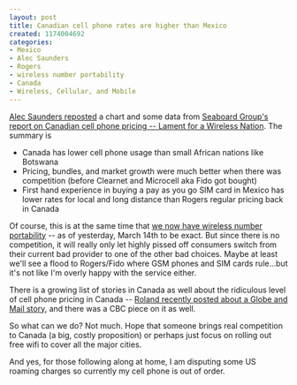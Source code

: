 ```yaml
--- 
layout: post
title: Canadian cell phone rates are higher than Mexico
created: 1174004692
categories: 
- Mexico
- Alec Saunders
- Rogers
- wireless number portability
- Canada
- Wireless, Cellular, and Mobile
---
```

<p><a href="http://saunderslog.com/2007/03/15/seaboards-damning-indictment-of-canadian-cellular-providers/">Alec Saunders reposted</a> a chart and some data from <a href="http://www.seaboardgroup.com/main/index.php?option=content&amp;task=view&amp;id=601&amp;Itemid=166">Seaboard Group&#39;s report on Canadian cell phone pricing -- Lament for a Wireless Nation</a>. The summary is</p><ul><li>Canada has lower cell phone usage than small African nations like Botswana </li><li>Pricing, bundles, and market growth were much better when there was competition (before Clearnet and Microcell aka Fido got bought)</li><li>First hand experience in buying a pay as you go SIM card in Mexico has lower rates for local and long distance than Rogers regular pricing back in Canada&nbsp;</li></ul><p>Of course, this is at the same time that <a href="http://www.digitalhome.ca/content/view/1737/207/">we now have wireless number portability</a> -- as of yesterday, March 14th to be exact. But since there is no competition, it will really only let highly pissed off consumers switch from their current bad provider to one of the other bad choices. Maybe at least we&#39;ll see a flood to Rogers/Fido where GSM phones and SIM cards rule...but it&#39;s not like I&#39;m overly happy with the service either.<br /> </p><p>There is a growing list of stories in Canada as well about the ridiculous level of cell phone pricing in Canada -- <a href="http://www.rolandtanglao.com/archives/2007/03/05/cellphones-a-r-poff-in-canada-why-is-this-news">Roland recently posted about a Globe and Mail story</a>, and there was a CBC piece on it as well.</p><p>So what can we do? Not much. Hope that someone brings real competition to Canada (a big, costly proposition) or perhaps just focus on rolling out free wifi to cover all the major cities.&nbsp;</p><p>And yes, for those following along at home, I am disputing some US roaming charges so currently my cell phone is out of order.&nbsp;</p>
